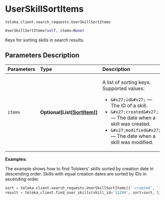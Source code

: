 # UserSkillSortItems
`toloka.client.search_requests.UserSkillSortItems`

```python
UserSkillSortItems(self, items=None)
```

Keys for sorting skills in search results.

## Parameters Description

| Parameters | Type | Description |
| :----------| :----| :-----------|
`items`|**Optional\[List\[[SortItem](toloka.client.search_requests.UserSkillSortItems.SortItem.md)\]\]**|<p>A list of sorting keys. Supported values:</p> <ul> <li>`&#x27;id&#x27;` — The ID of a skill.</li> <li>`&#x27;created&#x27;` — The date when a skill was created.</li> <li>`&#x27;modified&#x27;` — The date when a skill was modified.</li> </ul>

**Examples:**

The example shows how to find Tolokers' skills sorted by creation date in descending order. Skills with equal creation dates are sorted by IDs in ascending order.

```python
sort = toloka.client.search_requests.UserSkillSortItems(['-created', 'id'])
result = toloka_client.find_user_skills(skill_id='11294', sort=sort, limit=10)
```

